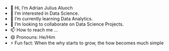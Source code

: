 - 👋 Hi, I’m Adrian Julius Aluoch 
- 👀 I’m interested in Data Science.
- 🌱 I’m currently learning Data Analytics.
- 💞️ I’m looking to collaborate on Data Science Projects.
- 📫 How to reach me ...
- 😄 Pronouns: He/Him
- ⚡ Fun fact: When the why starts to grow, the how becomes much simple

<!---
datanerdKE/datanerdKE is a ✨ special ✨ repository because its `README.md` (this file) appears on your GitHub profile.
You can click the Preview link to take a look at your changes.
--->

